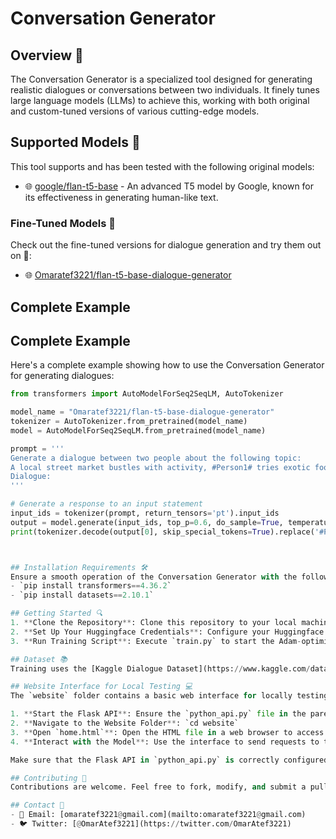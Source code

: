 # Conversation Generator

## Overview 🌟
The Conversation Generator is a specialized tool designed for generating realistic dialogues or conversations between two individuals. It finely tunes large language models (LLMs) to achieve this, working with both original and custom-tuned versions of various cutting-edge models.

## Supported Models 🚀
This tool supports and has been tested with the following original models:
- 🌐 [google/flan-t5-base](https://huggingface.co/google/flan-t5-base) - An advanced T5 model by Google, known for its effectiveness in generating human-like text.

### Fine-Tuned Models 🎯
Check out the fine-tuned versions for dialogue generation and try them out on 🤗:
- 🌐 [Omaratef3221/flan-t5-base-dialogue-generator](https://huggingface.co/Omaratef3221/flan-t5-base-dialogue-generator)

## Complete Example
## Complete Example

Here's a complete example showing how to use the Conversation Generator for generating dialogues:

```python
from transformers import AutoModelForSeq2SeqLM, AutoTokenizer

model_name = "Omaratef3221/flan-t5-base-dialogue-generator"
tokenizer = AutoTokenizer.from_pretrained(model_name)
model = AutoModelForSeq2SeqLM.from_pretrained(model_name)

prompt = '''
Generate a dialogue between two people about the following topic:
A local street market bustles with activity, #Person1# tries exotic food for the first time, and #Person2#, familiar with the cuisine, offers insights and recommendations.
Dialogue:
'''

# Generate a response to an input statement
input_ids = tokenizer(prompt, return_tensors='pt').input_ids
output = model.generate(input_ids, top_p=0.6, do_sample=True, temperature=1.2, max_length=512)
print(tokenizer.decode(output[0], skip_special_tokens=True).replace('#Person2#:', '\n#Person2#:').replace('#Person1#:', '\n#Person1#:'))



## Installation Requirements 🛠️
Ensure a smooth operation of the Conversation Generator with the following dependencies:
- `pip install transformers==4.36.2`
- `pip install datasets==2.10.1`

## Getting Started 🔍
1. **Clone the Repository**: Clone this repository to your local machine or development environment.
2. **Set Up Your Huggingface Credentials**: Configure your Huggingface credentials for seamless integration and access to models.
3. **Run Training Script**: Execute `train.py` to start the Adam-optimized training process.

## Dataset 📚
Training uses the [Kaggle Dialogue Dataset](https://www.kaggle.com/datasets/sukalp1899/dialog-summarization), ideal for conversational model tuning.

## Website Interface for Local Testing 💻
The `website` folder contains a basic web interface for locally testing the model. It includes HTML, CSS, and JavaScript files that create a user-friendly front-end to interact with the model. To set this up:

1. **Start the Flask API**: Ensure the `python_api.py` file in the parent directory is running. it contains the Flask API needed to handle requests from the website.
2. **Navigate to the Website Folder**: `cd website`
3. **Open `home.html`**: Open the HTML file in a web browser to access the interface.
4. **Interact with the Model**: Use the interface to send requests to the Flask API, which in turn communicates with the Conversation Generator model.

Make sure that the Flask API in `python_api.py` is correctly configured to receive requests from the web interface and to communicate with the model.

## Contributing 🤝
Contributions are welcome. Feel free to fork, modify, and submit a pull request. Open an issue for any suggestions or problems.

## Contact 📩
- 📧 Email: [omaratef3221@gmail.com](mailto:omaratef3221@gmail.com)
- 🐦 Twitter: [@OmarAtef3221](https://twitter.com/OmarAtef3221)
